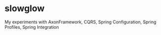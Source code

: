 # slowglow
My experiments with AxonFramework, CQRS, Spring Configuration, Spring Profiles, Spring Integration
